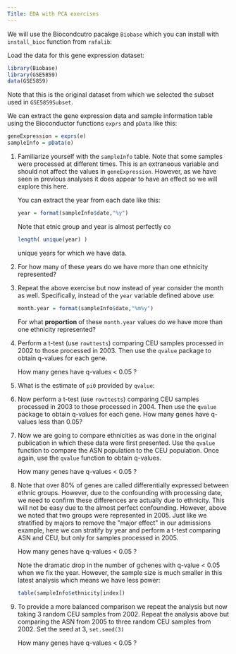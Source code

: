 ```yaml
---
Title: EDA with PCA exercises
---
```



We will use the Biocondcutro pacakge `Biobase` which you can install with `install_bioc` function from `rafalib`:


Load the data for this gene expression dataset:


```r
library(Biobase)
library(GSE5859)
data(GSE5859)
```

Note that this is the original dataset from which we selected the subset used in `GSE5859Subset`. 

We can extract the gene expression data and sample information table using the Bioconductor functions `exprs` and `pData` like this:


```r
geneExpression = exprs(e)
sampleInfo = pData(e)
```

1. Familiarize yourself with the `sampleInfo` table. Note that some samples were processed at different times. This is an extraneous variable and should not affect the values in `geneExpression`. However, as we have seen in previous analyses it does appear to have an effect so we will explore this here.

    You can extract the year from each date like this:
    
    
    ```r
    year = format(sampleInfo$date,"%y")
    ```

    Note that etnic group and year is almost perfectly co

    
    ```r
    length( unique(year) )
    ```
  
    unique years for which we have data.

1. For how many of these years do we have more than one ethnicity represented?


2. Repeat the above exercise but now instead of year consider the month as well. Specifically, instead of the `year` variable defined above use:

    
    ```r
    month.year = format(sampleInfo$date,"%m%y")
    ```

    For what **proportion** of these `month.year` values do we have more than one ethnicity represented?



3. Perform a t-test (use `rowttests`) comparing CEU samples processed in 2002 to those processed in 2003. Then use the `qvalue` package to obtain q-values for each gene. 

    How many genes have q-values < 0.05 ?


4. What is the estimate of `pi0` provided by `qvalue`: 


5. Now perform a t-test (use `rowttests`) comparing CEU samples processed in 2003 to those processed in 2004. Then use the `qvalue` package to obtain q-values for each gene. How many genes have q-values less than 0.05?




6. Now we are going to compare ethnicities as was done in the original publication in which these data were first presented. Use the `qvalue` function to compare the ASN population to the CEU population. Once again, use the `qvalue` function to obtain q-values.

    How many genes have q-values < 0.05 ?




7. Note that over 80% of genes are called differentially expressed between ethnic groups. However, due to the confounding with processing date, we need to confirm these differences are actually due to ethnicity. This will not be easy due to the almost perfect confounding. However, above we noted that two groups were represented in 2005. Just like we stratified by majors to remove the "major effect" in our admissions example, here we can stratify by year and perform a t-test comparing ASN and CEU, but only for samples processed in 2005.

    How many genes have q-values < 0.05 ?



    Note the dramatic drop in the number of gchenes with q-value < 0.05 when we fix the year. However, the sample size is much smaller in this latest analysis which means we have less power:

    
    ```r
    table(sampleInfo$ethnicity[index])
    ```


8. To provide a more balanced comparison we repeat the analysis but now taking 3 random CEU samples from 2002. Repeat the analysis above but comparing the ASN from 2005 to three random CEU samples from 2002. Set the seed at 3, `set.seed(3)`

    How many genes have q-values < 0.05 ?
  


